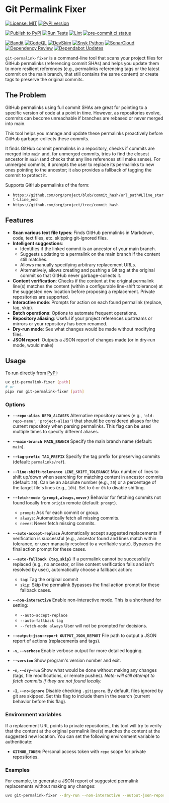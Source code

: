 # Git Permalink Fixer

[![License: MIT](https://img.shields.io/badge/License-MIT-yellow.svg)](https://opensource.org/licenses/MIT)
[![PyPI version](https://badge.fury.io/py/git-permalink-fixer.svg?1)](https://badge.fury.io/py/git-permalink-fixer)

[![Publish to PyPI](https://github.com/huyz/git-permalink-fixer/actions/workflows/publish.yml/badge.svg)](https://github.com/huyz/git-permalink-fixer/actions/workflows/publish.yml)
[![Run Tests](https://github.com/huyz/git-permalink-fixer/actions/workflows/test.yml/badge.svg)](https://github.com/huyz/git-permalink-fixer/actions/workflows/test.yml)
[![Lint](https://github.com/huyz/git-permalink-fixer/actions/workflows/lint.yml/badge.svg)](https://github.com/huyz/git-permalink-fixer/actions/workflows/lint.yml)
[![pre-commit.ci status](https://results.pre-commit.ci/badge/github/huyz/git-permalink-fixer/main.svg)](https://results.pre-commit.ci/latest/github/huyz/git-permalink-fixer/main)

[![Bandit](https://github.com/huyz/git-permalink-fixer/actions/workflows/bandit.yml/badge.svg)](https://github.com/huyz/git-permalink-fixer/actions/workflows/bandit.yml)
[![CodeQL](https://github.com/huyz/git-permalink-fixer/actions/workflows/github-code-scanning/codeql/badge.svg)](https://github.com/huyz/git-permalink-fixer/actions/workflows/github-code-scanning/codeql)
[![DevSkim](https://github.com/huyz/git-permalink-fixer/actions/workflows/devskim.yml/badge.svg)](https://github.com/huyz/git-permalink-fixer/actions/workflows/devskim.yml)
[![Snyk Python](https://github.com/huyz/git-permalink-fixer/actions/workflows/snyk-python.yml/badge.svg)](https://github.com/huyz/git-permalink-fixer/actions/workflows/snyk-python.yml)
[![SonarCloud](https://github.com/huyz/git-permalink-fixer/actions/workflows/sonarcloud.yml/badge.svg)](https://github.com/huyz/git-permalink-fixer/actions/workflows/sonarcloud.yml)
[![Dependency Review](https://github.com/huyz/git-permalink-fixer/actions/workflows/dependency-review.yml/badge.svg)](https://github.com/huyz/git-permalink-fixer/actions/workflows/dependency-review.yml)
[![Dependabot Updates](https://github.com/huyz/git-permalink-fixer/actions/workflows/dependabot/dependabot-updates/badge.svg)](https://github.com/huyz/git-permalink-fixer/actions/workflows/dependabot/dependabot-updates)

`git-permalink-fixer` is a command-line tool that scans your project files for GitHub permalinks (referencing commit
SHAs) and helps you update them to more resilient references (e.g., permalinks referencing tags or the latest commit on
the main branch, that still contains the same content) or create tags to preserve the original commits.

## The Problem

GitHub permalinks using full commit SHAs are great for pointing to a specific version of code at a point in time.
However, as repositories evolve, commits can become unreachable if branches are rebased or never merged into main.

This tool helps you manage and update these permalinks proactively before GitHub garbage-collects these commits.

It finds GitHub commit permalinks in a repository, checks if commits are merged into `main` and, for
unmerged commits, tries to find the closest ancestor in `main` (and checks that any line references
still make sense).
For unmerged commits, it prompts the user to replace its permalinks to new ones pointing to the
ancestor; it also provides a fallback of tagging the commit to protect it.

Supports GitHub permalinks of the form:
- `https://github.com/org/project/blob/commit_hash/url_path#Lline_start-Lline_end`
- `https://github.com/org/project/tree/commit_hash`

## Features

- **Scan various text file types**: Finds GitHub permalinks in Markdown, code, text files, etc.
    skipping git-ignored files.
- **Intelligent suggestions**:
  - Identifies if the linked commit is an ancestor of your main branch.
  - Suggests updating to a permalink on the main branch if the content still matches.
  - Allows manually specifying arbitrary replacement URLs.
  - Alternatively, allows creating and pushing a Git tag at the original commit so that GitHub never garbage-collects it.
- **Content verification**: Checks if the content at the original permalink line(s) matches the content (within a
    configurable line-shift tolerance) at the suggested new location before proposing a replacement. Private
    repositories are supported.
- **Interactive mode**: Prompts for action on each found permalink (replace, tag, skip).
- **Batch operations**: Options to automate frequent operations.
- **Repository aliasing**: Useful if your project references upstreams or mirrors or your repository has been renamed.
- **Dry-run mode**: See what changes would be made without modifying files.
- **JSON report**: Outputs a JSON report of changes made (or in dry-run mode, would make)

## Usage

To run directly from [PyPI](https://pypi.org/project/git-permalink-fixer/):

```bash
ux git-permalink-fixer [path]
# or
pipx run git-permalink-fixer [path]
```

### Options

- **`--repo-alias REPO_ALIASES`**
    Alternative repository names (e.g., `'old-repo-name'`, `'project-alias'`) that should be considered aliases for the current repository when parsing permalinks.
    This flag can be used multiple times to specify different aliases.

- **`--main-branch MAIN_BRANCH`**
    Specify the main branch name (default: `main`).

- **`--tag-prefix TAG_PREFIX`**
    Specify the tag prefix for preserving commits (default: `permalinks/ref`).

- **`--line-shift-tolerance LINE_SHIFT_TOLERANCE`**
    Max number of lines to shift up/down when searching for matching content in ancestor commits (default: `20`).
    Can be an absolute number (e.g., `20`) or a percentage of the target file's lines (e.g., `10%`).
    Set to `0` or `0%` to disable shifting.

- **`--fetch-mode {prompt,always,never}`**
    Behavior for fetching commits not found locally from `origin` remote (default: `prompt`).
    - `prompt`: Ask for each commit or group.
    - `always`: Automatically fetch all missing commits.
    - `never`: Never fetch missing commits.

- **`--auto-accept-replace`**
    Automatically accept suggested replacements if verification is successful (e.g., ancestor found and lines match within tolerance, or user manually resolved to a verifiable state).
    Bypasses the final action prompt for these cases.

- **`--auto-fallback {tag,skip}`**
    If a permalink cannot be successfully replaced (e.g., no ancestor, or line content verification fails and isn't resolved by user), automatically choose a fallback action:
    - `tag`: Tag the original commit
    - `skip`: Skip the permalink
    Bypasses the final action prompt for these fallback cases.

- **`--non-interactive`**
    Enable non-interactive mode. This is a shorthand for setting:
    - `--auto-accept-replace`
    - `--auto-fallback tag`
    - `--fetch-mode always`
    User will not be prompted for decisions.

- **`--output-json-report OUTPUT_JSON_REPORT`**
    File path to output a JSON report of actions (replacements and tags).

- **`-v`, `--verbose`**
    Enable verbose output for more detailed logging.

- **`--version`**
    Show program's version number and exit.

- **`-n`, `--dry-run`**
    Show what would be done without making any changes (tags, file modifications, or remote pushes).
    *Note: will still attempt to fetch commits if they are not found locally.*

- **`-I`, `--no-ignore`**
    Disable checking `.gitignore`. By default, files ignored by git are skipped.
    Set this flag to include them in the search (current behavior before this flag).

### Environment variables

If a replacement URL points to private repositories, this tool will try to verify that the content at the original
permalink line(s) matches the content at the suggested new location.
You can set the following environment variable to authenticate:

- **`GITHUB_TOKEN`**: Personal access token with `repo` scope for private repositories.

### Examples

For example, to generate a JSON report of suggested permalink replacements without making any changes:

```bash
uvx git-permalink-fixer --dry-run --non-interactive --output-json-report $(date -I).permalinks-to-replace.json --line-shift-tolerance '10%' $REPO_PATH
```
